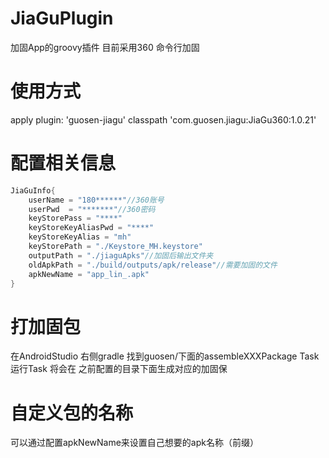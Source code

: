 # JiaGuPlugin
加固App的groovy插件 目前采用360 命令行加固

# 使用方式
apply  plugin: 'guosen-jiagu'
classpath 'com.guosen.jiagu:JiaGu360:1.0.21'
# 配置相关信息
```groovy
JiaGuInfo{
    userName = "180******"//360账号
    userPwd  = "*******"//360密码
    keyStorePass = "****"
    keyStoreKeyAliasPwd = "****"
    keyStoreKeyAlias = "mh"
    keyStorePath = "./Keystore_MH.keystore"
    outputPath = "./jiaguApks"//加固后输出文件夹
    oldApkPath = "./build/outputs/apk/release"//需要加固的文件
    apkNewName = "app_lin_.apk"
}
```
# 打加固包
在AndroidStudio 右侧gradle 找到guosen/下面的assembleXXXPackage
Task运行Task 将会在 之前配置的目录下面生成对应的加固保
# 自定义包的名称
可以通过配置apkNewName来设置自己想要的apk名称（前缀）